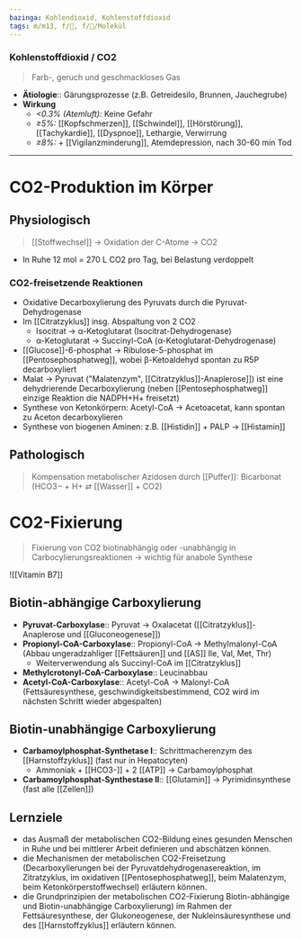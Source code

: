 ```yaml
---
bazinga: Kohlendioxid, Kohlenstoffdioxid
tags: m/m13, f/🧪, f/🧪/Molekül
---
```

### Kohlenstoffdioxid / CO2
> Farb-, geruch und geschmackloses Gas
- **Ätiologie**:: Gärungsprozesse (z.B. Getreidesilo, Brunnen, Jauchegrube)
- **Wirkung**
	- *<0.3% (Atemluft):* Keine Gefahr
	- *≥5%:* [[Kopfschmerzen]], [[Schwindel]], [[Hörstörung]], [[Tachykardie]], [[Dyspnoe]], Lethargie, Verwirrung
	- *≥8%:* + [[Vigilanzminderung]], Atemdepression, nach 30-60 min Tod

--- 
# CO2-Produktion im Körper
## Physiologisch
> [[Stoffwechsel]] → Oxidation der C-Atome → CO2
- In Ruhe 12 mol = 270 L CO2 pro Tag, bei Belastung verdoppelt
### CO2-freisetzende Reaktionen
- Oxidative Decarboxylierung des Pyruvats durch die Pyruvat-Dehydrogenase
- Im [[Citratzyklus]] insg. Abspaltung von 2 CO2
	- Isocitrat → α-Ketoglutarat (Isocitrat-Dehydrogenase)
	- α-Ketoglutarat → Succinyl-CoA (α-Ketoglutarat-Dehydrogenase)
- [[Glucose]]-6-phosphat → Ribulose-5-phosphat im [[Pentosephosphatweg]], wobei β-Ketoaldehyd spontan zu R5P decarboxyliert
- Malat → Pyruvat ("Malatenzym", [[Citratzyklus]]-Anaplerose]]) ist eine dehydrierende Decarboxylierung (neben [[Pentosephosphatweg]] einzige Reaktion die NADPH+H+ freisetzt)
- Synthese von Ketonkörpern: Acetyl-CoA → Acetoacetat, kann spontan zu Aceton decarboxylieren
- Synthese von biogenen Aminen: z.B. [[Histidin]] + PALP → [[Histamin]]
## Pathologisch
> Kompensation metabolischer Azidosen durch [[Puffer]]: Bicarbonat (HCO3− + H+ ⇄ [[Wasser]] + CO2)


# CO2-Fixierung
> Fixierung von CO2 biotinabhängig oder -unabhängig in Carbocylierungsreaktionen → wichtig für anabole Synthese

![[Vitamin B7]]

## Biotin-abhängige Carboxylierung
- **Pyruvat-Carboxylase**:: Pyruvat → Oxalacetat ([[Citratzyklus]]-Anaplerose und [[Gluconeogenese]])
- **Propionyl-CoA-Carboxylase**:: Propionyl-CoA → Methylmalonyl-CoA (Abbau ungeradzahliger [[Fettsäuren]] und [[AS]] Ile, Val, Met, Thr)
	- Weiterverwendung als Succinyl-CoA im [[Citratzyklus]]
- **Methylcrotonyl-CoA-Carboxylase**:: Leucinabbau
- **Acetyl-CoA-Carboxylase**:: Acetyl-CoA → Malonyl-CoA (Fettsäuresynthese, geschwindigkeitsbestimmend, CO2 wird im nächsten Schritt wieder abgespalten)

## Biotin-unabhängige Carboxylierung
- **Carbamoylphosphat-Synthetase I**:: Schrittmacherenzym des [[Harnstoffzyklus]] (fast nur in Hepatocyten)
	- Ammoniak + [[HCO3-]] + 2 [[ATP]] → Carbamoylphosphat
- **Carbamoylphosphat-Synthestase II**:: [[Glutamin]] → Pyrimidinsynthese (fast alle [[Zellen]])

## Lernziele
- das Ausmaß der metabolischen CO2-Bildung eines gesunden Menschen in Ruhe und bei mittlerer Arbeit definieren und abschätzen können. 
- die Mechanismen der metabolischen CO2-Freisetzung (Decarboxylierungen bei der Pyruvatdehydrogenasereaktion, im Zitratzyklus, im oxidativen [[Pentosephosphatweg]], beim Malatenzym, beim Ketonkörperstoffwechsel) erläutern können.
- die Grundprinzipien der metabolischen CO2-Fixierung Biotin-abhängige und Biotin-unabhängige Carboxylierung) im Rahmen der Fettsäuresynthese, der Glukoneogenese, der Nukleinsäuresynthese und des [[Harnstoffzyklus]] erläutern können.

